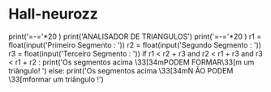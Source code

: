 # Hall-neurozz
  print('=-='*20 )
print('ANALISADOR DE TRIANGULOS')
print('=-='*20 )
r1 = float(input('Primeiro Segmento : '))
r2 = float(input('Segundo Segmento : '))
r3 = float(input('Terceiro Segmento : '))
if r1 < r2 + r3 and r2 < r1 + r3 and r3 < r1 + r2 :
    print('Os segmentos acima \33[34mPODEM FORMAR\33[m um triângulo! ')
else:
    print('Os segmentos acima \33[34mN ÃO PODEM \33[mformar um triângulo !')
